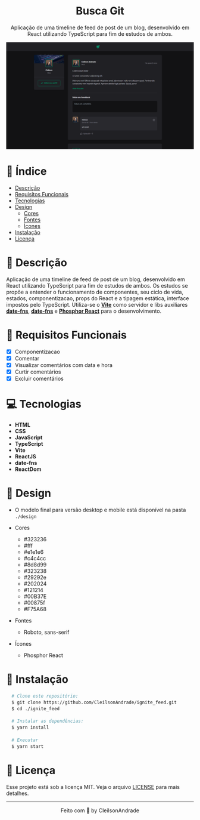 <div align="center">
  <h1>Busca Git</h1>
  <p>Aplicação de uma timeline de feed de post de um blog, desenvolvido em React utilizando TypeScript para fim de estudos de ambos.</p>
  <img src="./design/desktop.png" alt="Logo" width="800">
</div>

# 📒 Índice
* [Descrição](#descrição)
* [Requisitos Funcionais](#requisitos)
* [Tecnologias](#tecnologias)
* [Design](#design)
  * [Cores](#cores)
  * [Fontes](#fontes)
  * [Ícones](#ícones)
* [Instalação](#instalação)
* [Licença](#licença)

# 📃 <span id="descrição">Descrição</span>
Aplicação de uma timeline de feed de post de um blog, desenvolvido em React utilizando TypeScript para fim de estudos de ambos. Os estudos se propõe a entender o funcionamento de componentes, seu ciclo de vida, estados, componentizacao, props do React e a tipagem estática, interface impostos pelo TypeScript. Utiliza-se o [**Vite**](https://vitejs.dev/) como servidor e libs auxiliares [**date-fns**](https://date-fns.org/), [**date-fns**](https://date-fns.org/) e [**Phosphor React**](https://www.npmjs.com/package/phosphor-react) para o desenvolvimento.

# 📌 <span id="requisitos">Requisitos Funcionais</span>
- [x] Componentizacao<br>
- [x] Comentar<br>
- [x] Visualizar comentários com data e hora<br>
- [x] Curtir comentários<br>
- [x] Excluir comentários<br>

# 💻 <span id="tecnologias">Tecnologias</span>
- **HTML**
- **CSS**
- **JavaScript**
- **TypeScript**
- **Vite**
- **ReactJS**
- **date-fns**
- **ReactDom**

# 🎨 <span id="design">Design</span>
- O modelo final para versão desktop e mobile está disponível na pasta `./design`

- <span id="cores">Cores<br></span>
  * #323236<br>
  * #fff<br>
  * #e1e1e6<br>
  * #c4c4cc<br>
  * #8d8d99<br>
  * #323238<br>
  * #29292e<br>
  * #202024<br>
  * #121214<br>
  * #00B37E<br>
  * #00875f<br>
  * #F75A68<br>

- <span id="fontes">Fontes<br></span>
  * Roboto, sans-serif

- <span id="ícones">Ícones<br></span>
  * Phosphor React

# 🚀 <span id="instalação">Instalação</span>
```bash
  # Clone este repositório:
  $ git clone https://github.com/CleilsonAndrade/ignite_feed.git
  $ cd ./ignite_feed

  # Instalar as dependências:
  $ yarn install

  # Executar
  $ yarn start
```

# 📝 <span id="licença">Licença</span>
Esse projeto está sob a licença MIT. Veja o arquivo [LICENSE](LICENSE) para mais detalhes.

---

<p align="center">
  Feito com 💜 by CleilsonAndrade
</p>

